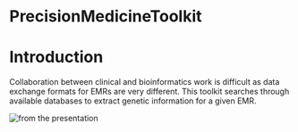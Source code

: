 # PrecisionMedicineToolkit

# Introduction
Collaboration between clinical and bioinformatics work is difficult as data exchange formats for EMRs are very different. This toolkit searches through available databases to extract genetic information for a given EMR. 

![from the presentation](https://i.imgur.com/CcdnGVI.png)
